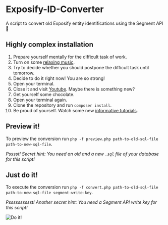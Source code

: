 # Exposify-ID-Converter
A script to convert old Exposify entity identifications using the Segment API 🍩

## Highly complex installation
1. Prepare yourself mentally for the difficult task of work.
2. Turn on some [relaxing music](https://www.youtube.com/watch?v=uq8zQIP5sxY&feature=youtu.be&t=14s).
3. Try to decide whether you should postpone the difficult task until tomorrow.
4. Decide to do it right now! You are so strong!
5. Open your terminal.
6. Close it and visit [Youtube](https://www.youtube.com). Maybe there is something new?
7. Get yourself some chocolate.
8. Open your terminal again.
9. Clone the repository and run `composer install`.
10. Be proud of yourself. Watch some new [informative tutorials](https://www.youtube.com/watch?v=ER97mPHhgtM).

## Preview it!
To preview the conversion run `php -f preview.php path-to-old-sql-file path-to-new-sql-file`.

*Psssst! Secret hint: You need an old and a new `.sql` file of your database for this script!*

## Just do it!
To execute the conversion run `php -f convert.php path-to-old-sql-file path-to-new-sql-file segment-write-key`.

*Psssssssssst! Another secret hint: You need a Segment API write key for this script!*

![Do it!](http://i.giphy.com/exQrMRVK2x9rW.gif)
